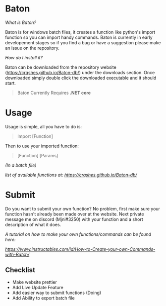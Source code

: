 # Baton

*What is Baton?*

Baton is for windows batch files, it creates a function like python's import
function so you can import handy commands. Baton is currently in early developement
stages so if you find a bug or have a suggestion please make an issue on the repository.

*How do I install it?*

Baton can be downloaded from the repository website (https://crqshes.github.io/Baton-db/)
under the downloads section. Once downloaded simply double click the downloaded executable
and it should start.

> Baton Currently Requires **.NET core**<br>

# Usage

Usage is simple, all you have to do is:
> Import [Function]

Then to use your imported function:

> [Function] [Params]

*(In a batch file)*

*list of available functions at: https://crqshes.github.io/Baton-db/*

# Submit

Do you want to submit your own function? No problem, first make sure your function
hasn't already been made over at the website. Next private message me on discord (Mjni#3250)
with your function and a short description of what it does.

*A tutorial on how to make your own functions/commands can be found here:*

*https://www.instructables.com/id/How-to-Create-your-own-Commands-with-Batch/*

## Checklist

- Make website prettier
- Add Live Update Feature
- Add easier way to submit functions (Doing)
- Add Ability to export batch file


